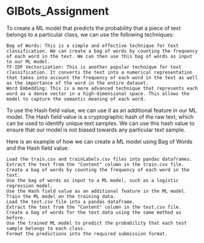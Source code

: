 # GIBots_Assignment

To create a ML model that predicts the probability that a piece of text belongs to a particular class, we can use the following techniques:

    Bag of Words: This is a simple and effective technique for text classification. We can create a bag of words by counting the frequency of each word in the text. We can then use this bag of words as input to our ML model.
    TF-IDF Vectorization: This is another popular technique for text classification. It converts the text into a numerical representation that takes into account the frequency of each word in the text as well as the importance of the word in the entire dataset.
    Word Embedding: This is a more advanced technique that represents each word as a dense vector in a high-dimensional space. This allows the model to capture the semantic meaning of each word.

To use the Hash field value, we can use it as an additional feature in our ML model. The Hash field value is a cryptographic hash of the raw text, which can be used to identify unique text samples. We can use this hash value to ensure that our model is not biased towards any particular text sample.

Here is an example of how we can create a ML model using Bag of Words and the Hash field value:

    Load the train.csv and trainLabels.csv files into pandas dataframes.
    Extract the text from the "Content" column in the train.csv file.
    Create a bag of words by counting the frequency of each word in the text.
    Use the bag of words as input to a ML model, such as a logistic regression model.
    Use the Hash field value as an additional feature in the ML model.
    Train the ML model on the training data.
    Load the test.csv file into a pandas dataframe.
    Extract the text from the "Content" column in the test.csv file.
    Create a bag of words for the test data using the same method as before.
    Use the trained ML model to predict the probability that each test sample belongs to each class.
    Format the predictions into the required submission format.
